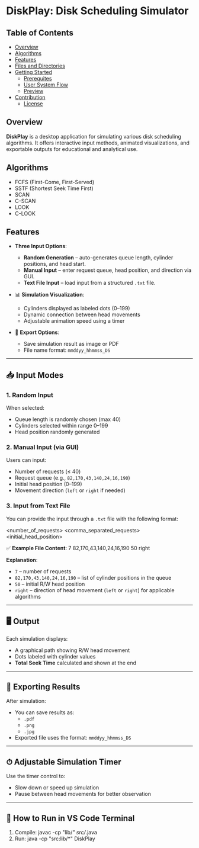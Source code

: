# DiskPlay: Disk Scheduling Simulator

## Table of Contents
- [Overview](#overview)
- [Algorithms](#algorithms)
- [Features](#features)
- [Files and Directories](#files-and-directories)
- [Getting Started](#getting-started)
  - [Prerequites](#prerequisites)
  - [User System Flow](#user-system-flow)
  - [Preview](#preview)
- [Contribution](#contribution)
  - [License](#license)

## Overview
**DiskPlay** is a desktop application for simulating various disk scheduling algorithms. It offers interactive input methods, animated visualizations, and exportable outputs for educational and analytical use.

## Algorithms
- FCFS (First-Come, First-Served)
- SSTF (Shortest Seek Time First)
- SCAN
- C-SCAN
- LOOK
- C-LOOK

## Features
- **Three Input Options**:
  - **Random Generation** – auto-generates queue length, cylinder positions, and head start.
  - **Manual Input** – enter request queue, head position, and direction via GUI.
  - **Text File Input** – load input from a structured `.txt` file.

- 📊 **Simulation Visualization**:
  - Cylinders displayed as labeled dots (0–199)
  - Dynamic connection between head movements
  - Adjustable animation speed using a timer

- 💾 **Export Options**:
  - Save simulation result as image or PDF
  - File name format: `mmddyy_hhmmss_DS`

---

## 📥 Input Modes

### 1. Random Input

When selected:
- Queue length is randomly chosen (max 40)
- Cylinders selected within range 0–199
- Head position randomly generated

### 2. Manual Input (via GUI)

Users can input:
- Number of requests (≤ 40)
- Request queue (e.g., `82,170,43,140,24,16,190`)
- Initial head position (0–199)
- Movement direction (`left` or `right` if needed)

### 3. Input from Text File

You can provide the input through a `.txt` file with the following format:

<number_of_requests> <comma_separated_requests> <initial_head_position> <direction> 


✅ **Example File Content**:
7 82,170,43,140,24,16,190 50 right


**Explanation**:
- `7` – number of requests
- `82,170,43,140,24,16,190` – list of cylinder positions in the queue
- `50` – initial R/W head position
- `right` – direction of head movement (`left` or `right`) for applicable algorithms


---

## 🖥 Output

Each simulation displays:
- A graphical path showing R/W head movement
- Dots labeled with cylinder values
- **Total Seek Time** calculated and shown at the end

---

## 💾 Exporting Results

After simulation:
- You can save results as:
  - `.pdf`
  - `.png`
  - `.jpg`
- Exported file uses the format: `mmddyy_hhmmss_DS`

---

## ⏱ Adjustable Simulation Timer

Use the timer control to:
- Slow down or speed up simulation
- Pause between head movements for better observation

---

## 🚀 How to Run in VS Code Terminal

1. Compile:  javac -cp "lib/*" src/*.java 
2. Run: java -cp "src:lib/*" DiskPlay

